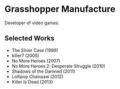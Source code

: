 # Grasshopper Manufacture

Developer of video games.

## Selected Works

* The Silver Case (1999)
* killer7 (2005)
* No More Heroes (2007)
* No More Heroes 2: Desperate Struggle (2010)
* Shadows of the Damned (2011)
* Lollipop Chainsaw (2012)
* Killer Is Dead (2013)
